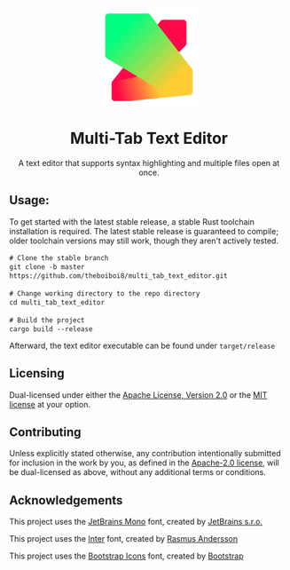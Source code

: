 <div align="center">

<img align="center" width="180" src="assets/icon.svg" alt="The Multi Tab Text Editor icon">

# Multi-Tab Text Editor

<subtitle>A text editor that supports syntax highlighting and multiple files open at once.</subtitle>

</div>

## Usage:

To get started with the latest stable release,
a stable Rust toolchain installation is required.
The latest stable release is guaranteed to compile;
older toolchain versions may still work,
though they aren't actively tested.

```shell
# Clone the stable branch
git clone -b master https://github.com/theboiboi8/multi_tab_text_editor.git

# Change working directory to the repo directory
cd multi_tab_text_editor

# Build the project
cargo build --release
```

Afterward, the text editor executable can be found under `target/release`

## Licensing

Dual-licensed under either the [Apache License, Version 2.0](LICENSE-APACHE)
or the [MIT license](LICENSE-MIT) at your option.

## Contributing

Unless explicitly stated otherwise, any contribution intentionally
submitted for inclusion in the work by you, as defined in the [Apache-2.0
license](LICENSE-APACHE), will be dual-licensed as above,
without any additional terms or conditions.

## Acknowledgements

This project uses the [JetBrains Mono](https://www.jetbrains.com/lp/mono/) font,
created by [JetBrains s.r.o.](https://www.jetbrains.com)

This project uses the [Inter](https://rsms.me/inter/) font,
created by [Rasmus Andersson](https://rsms.me/)

This project uses the [Bootstrap Icons](https://icons.getbootstrap.com/) font,
created by [Bootstrap](https://getbootstrap.com/)

